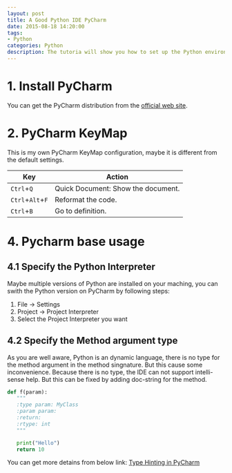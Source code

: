 ```yaml
---
layout: post
title: A Good Python IDE PyCharm
date: 2015-08-18 14:20:00
tags:
- Python
categories: Python
description: The tutoria will show you how to set up the Python environment.
---
```


# 1. Install PyCharm
You can get the PyCharm distribution from the [official web site](https://www.jetbrains.com/pycharm/download/).

# 2. PyCharm KeyMap
This is my own PyCharm KeyMap configuration, maybe it is different from the default settings.

|         Key             |                                 Action                                                  |
| ----------------------- | --------------------------------------------------------------------------------------- |
| `Ctrl`+`Q`              | Quick Document: Show the document.                                                      |
| `Ctrl`+`Alt`+`F`        | Reformat the code.                                                                      |
| `Ctrl`+`B`              | Go to definition.                                                                       |

# 4. Pycharm base usage
## 4.1 Specify the Python Interpreter
Maybe multiple versions of Python are installed on your maching, you can swith the Python version on PyCharm by following steps:    
1. File -> Settings    
2. Project -> Project Interpreter    
3. Select the Project Interpreter you want    

## 4.2 Specify the Method argument type
As you are well aware, Python is an dynamic language, there is no type for the method argument in the method singnature. But this cause some inconvenience. Because there is no type, the IDE can not support intelli-sense help. But this can be fixed by adding doc-string for the method.

```python
def f(param):
   """
   :type param: MyClass
   :param param:
   :return:
   :rtype: int
   """

   print("Hello")
   return 10

```

You can get more detains from below link:
[Type Hinting in PyCharm](https://www.jetbrains.com/pycharm/help/type-hinting-in-pycharm.html)
